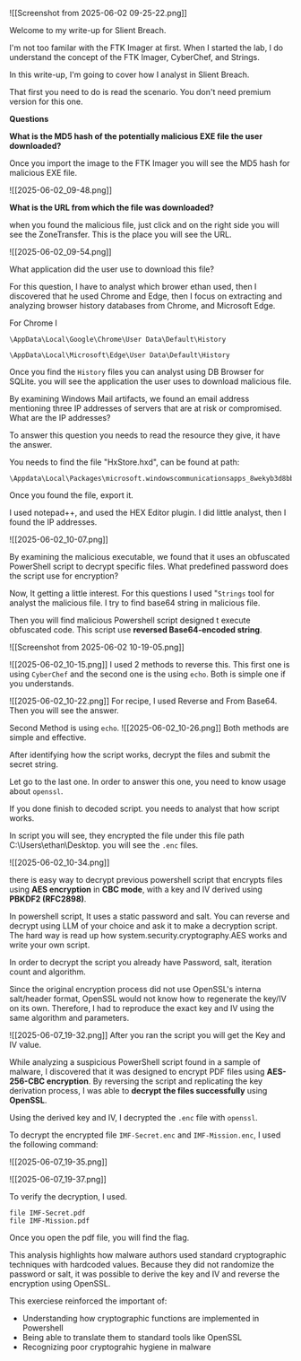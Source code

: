 ![[Screenshot from 2025-06-02 09-25-22.png]]

Welcome to my write-up for Slient Breach.

I'm not too familar with the FTK Imager at first. When I started the lab, I do understand the concept of the FTK Imager, CyberChef, and Strings.

In this write-up, I'm going to cover how I analyst in Slient Breach.

That first you need to do is read the scenario. You don't need premium version for this one.

**Questions**

**What is the MD5 hash of the potentially malicious EXE file the user downloaded?**

Once you import the image to the FTK Imager you will see the MD5 hash for malicious EXE file.

![[2025-06-02_09-48.png]]

**What is the URL from which the file was downloaded?**

when you found the malicious file, just click and on the right side you will see the ZoneTransfer. This is the place you will see the URL.

![[2025-06-02_09-54.png]]

What application did the user use to download this file?

For this question, I have to analyst which brower ethan used, then I discovered that he used Chrome and Edge, then I focus on extracting and analyzing browser history databases from Chrome, and Microsoft Edge.

For Chrome I
```
\AppData\Local\Google\Chrome\User Data\Default\History
```

```
\AppData\Local\Microsoft\Edge\User Data\Default\History
```

Once you find the `History` files you can analyst using DB Browser for SQLite. you will see the application the user uses to download malicious file.

By examining Windows Mail artifacts, we found an email address mentioning three IP addresses of servers that are at risk or compromised. What are the IP addresses?

To answer this question you needs to read the resource they give, it have the answer.

You needs to find the file "HxStore.hxd", can be found at path:
```
\Appdata\Local\Packages\microsoft.windowscommunicationsapps_8wekyb3d8bbwe\LocalState\
```

Once you found the file, export it.

I used notepad++, and used the HEX Editor plugin. I did little analyst, then I found the IP addresses.

![[2025-06-02_10-07.png]]

By examining the malicious executable, we found that it uses an obfuscated PowerShell script to decrypt specific files. What predefined password does the script use for encryption?

Now, It getting a little interest. For this questions I used "`Strings` tool for analyst the malicious file. I try to find base64 string in malicious file. 

Then you will find malicious Powershell script designed t execute obfuscated code.
This script use **reversed Base64-encoded string**.

![[Screenshot from 2025-06-02 10-19-05.png]]

![[2025-06-02_10-15.png]]
I used 2 methods to reverse this. This first one is using `CyberChef` and the second one is the using `echo`. Both is simple one if you understands.

![[2025-06-02_10-22.png]]
For recipe, I used Reverse and From Base64. Then you will see the answer.

Second Method is using `echo`.
![[2025-06-02_10-26.png]] Both methods are simple and effective.

After identifying how the script works, decrypt the files and submit the secret string.

Let go to the last one. In order to answer this one, you need to know usage about `openssl`.

If you done finish to decoded script. you needs to analyst that how script works.

In script you will see, they encrypted the file under this file path C:\Users\ethan\Desktop. you will see the `.enc` files.

![[2025-06-02_10-34.png]]

there is easy way to decrypt previous powershell script that encrypts files using **AES encryption** in **CBC mode**, with a key and IV derived using **PBKDF2 (RFC2898)**.

In powershell script, It uses a static password and salt. You can reverse and decrypt using LLM of your choice and ask it to make a decryption script. The hard way is read up how system.security.cryptography.AES works and write your own script.

In order to decrypt the script you already have Password, salt, iteration count and algorithm.

Since the original encryption process did not use OpenSSL's interna salt/header format, OpenSSL would not know how to regenerate the key/IV on its own. Therefore, I had to reproduce the exact key and IV using the same algorithm and parameters.

![[2025-06-07_19-32.png]]
After you ran the script you will get the Key and IV value.

While analyzing a suspicious PowerShell script found in a sample of malware, I discovered that it was designed to encrypt PDF files using **AES-256-CBC encryption**. By reversing the script and replicating the key derivation process, I was able to **decrypt the files successfully** using **OpenSSL**.

Using the derived key and IV, I decrypted the `.enc` file with `openssl`.

To decrypt the encrypted file `IMF-Secret.enc` and `IMF-Mission.enc`, I used the following command:

![[2025-06-07_19-35.png]]

![[2025-06-07_19-37.png]]

To verify the decryption, I used.

```
file IMF-Secret.pdf
file IMF-Mission.pdf
```

Once you open the pdf file, you will find the flag.

This analysis highlights how malware authors used standard cryptographic techniques with hardcoded values. Because they did not randomize the password or salt, it was possible to derive the key and IV and reverse the encryption using OpenSSL.

This exerciese reinforced the important of:
- Understanding how cryptographic functions are implemented in Powershell
- Being able to translate them to standard tools like OpenSSL
- Recognizing poor cryptograhic hygiene in malware